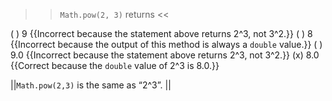 >><code>Math.pow(2, 3)</code> returns <<

( ) 9 {{Incorrect because the statement above returns 2^3, not 3^2.}}
( ) 8 {{Incorrect because the output of this method is always a <code>double</code> value.}}
( ) 9.0 {{Incorrect because the statement above returns 2^3, not 3^2.}}
(x) 8.0 {{Correct because the <code>double</code> value of 2^3 is 8.0.}}

||<code>Math.pow(2,3)</code> is the same as “2^3”. ||
